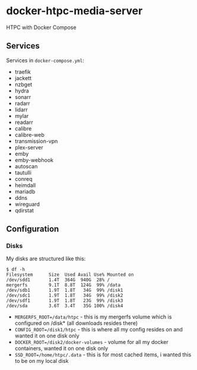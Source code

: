 # docker-htpc-media-server
HTPC with Docker Compose

## Services

Services in `docker-compose.yml`:

- traefik
- jackett
- nzbget
- hydra
- sonarr
- radarr
- lidarr
- mylar
- readarr
- calibre
- calibre-web
- transmission-vpn
- plex-server
- emby
- emby-webhook
- autoscan
- tautulli
- conreq
- heimdall
- mariadb
- ddns
- wireguard
- qdirstat

## Configuration

### Disks

My disks are structured like this:

```
$ df -h
Filesystem      Size  Used Avail Use% Mounted on
/dev/sdd1       1.4T  364G  940G  28% /
mergerfs        9.1T  8.8T  124G  99% /data
/dev/sdb1       1.9T  1.8T   34G  99% /disk1
/dev/sdc1       1.9T  1.8T   34G  99% /disk2
/dev/sdf1       1.9T  1.8T   23G  99% /disk3
/dev/sda        3.6T  3.4T   35G 100% /disk4
```

- `MERGERFS_ROOT=/data/htpc` - this is my mergerfs volume which is configured on /disk* (all downloads resides there)
- `CONFIG_ROOT=/disk1/htpc`  - this is where all my config resides on and wanted it on one disk only
- `DOCKER_ROOT=/disk2/docker-volumes` - volume for all my docker containers, wanted it on one disk only
- `SSD_ROOT=/home/htpc/.data` - this is for most cached items, i wanted this to be on my local disk
